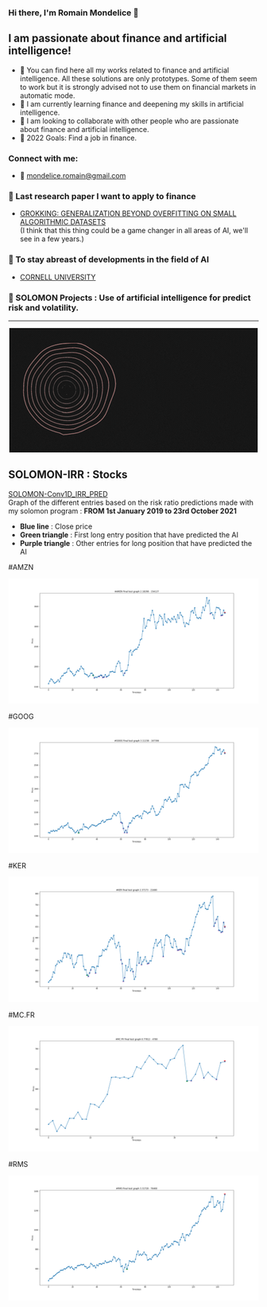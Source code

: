 ### Hi there, I'm Romain Mondelice 👋

## I am passionate about finance and artificial intelligence!

- 🔭 You can find here all my works related to finance and artificial intelligence. All these solutions are only prototypes. Some of them seem to work but it is strongly advised not to use them on financial markets in automatic mode. 
- 🌱 I am currently learning finance and deepening my skills in artificial intelligence.
- 👯 I am looking to collaborate with other people who are passionate about finance and artificial intelligence.
- 🥅 2022 Goals: Find a job in finance.

### Connect with me:

- 📧 mondelice.romain@gmail.com

### 📕 Last research paper I want to apply to finance

<!-- BLOG-POST-LIST:START -->
- [GROKKING: GENERALIZATION BEYOND OVERFITTING ON SMALL ALGORITHMIC DATASETS](https://mathai-iclr.github.io/papers/papers/MATHAI_29_paper.pdf)<br />
(I think that this thing could be a game changer in all areas of AI, we'll see in a few years.)
<!-- BLOG-POST-LIST:END -->

### 👀 To stay abreast of developments in the field of AI

<!-- BLOG-POST-LIST:START -->
- [CORNELL UNIVERSITY](https://arxiv.org/list/cs.LG/recent)
<!-- BLOG-POST-LIST:END -->

### 👀 SOLOMON Projects : Use of artificial intelligence for predict risk and volatility.
---
<p align="center">
  <img src="https://github.com/romain-mondelice/SOLOMON_IRR-Stokcs/blob/main/SOLOMON%20Projects%20(2).gif">
</p>

## SOLOMON-IRR : Stocks
[SOLOMON-Conv1D_IRR_PRED](https://github.com/romain-mondelice/SOLOMON-Conv1D_IRR_PRED)\
Graph of the different entries based on the risk ratio predictions made with my solomon program : **FROM 1st January 2019 to 23rd October 2021**
- **Blue line** : Close price
- **Green triangle** : First long entry position that have predicted the AI
- **Purple triangle** : Other entries for long position that have predicted the AI
<p align="center">
  <p>#AMZN</p>
  <img src="https://github.com/romain-mondelice/SOLOMON_IRR-Stokcs/blob/main/screens/%23AMZN-final-test_plot_2019-2021.png">
</p>
<p align="center">
  <p>#GOOG</p>
  <img src="https://github.com/romain-mondelice/SOLOMON_IRR-Stokcs/blob/main/screens/%23GOOG-final-test_plot_2019-2021.png">
</p>
<p align="center">
  <p>#KER</p>
  <img src="https://github.com/romain-mondelice/SOLOMON_IRR-Stokcs/blob/main/screens/%23KER-final-test_plot_2019-2021.png">
</p>
<p align="center">
  <p>#MC.FR</p>
  <img src="https://github.com/romain-mondelice/SOLOMON_IRR-Stokcs/blob/main/screens/%23MC.FR-final-test_plot_2019-2021.png">
</p>
<p align="center">
  <p>#RMS</p>
  <img src="https://github.com/romain-mondelice/SOLOMON_IRR-Stokcs/blob/main/screens/%23RMS-final-test_plot_2019-2021.png">
</p>








